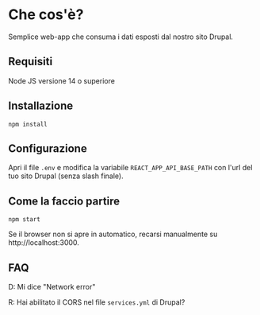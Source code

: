 # Che cos'è?

Semplice web-app che consuma i dati esposti dal nostro sito Drupal.

## Requisiti

Node JS versione 14 o superiore

## Installazione

`npm install`

## Configurazione

Apri il file `.env` e modifica la variabile `REACT_APP_API_BASE_PATH` con l'url del tuo sito Drupal (senza slash finale).

## Come la faccio partire

`npm start`

Se il browser non si apre in automatico, recarsi manualmente su http://localhost:3000.

## FAQ


D: Mi dice "Network error"

R: Hai abilitato il CORS nel file `services.yml` di Drupal?

